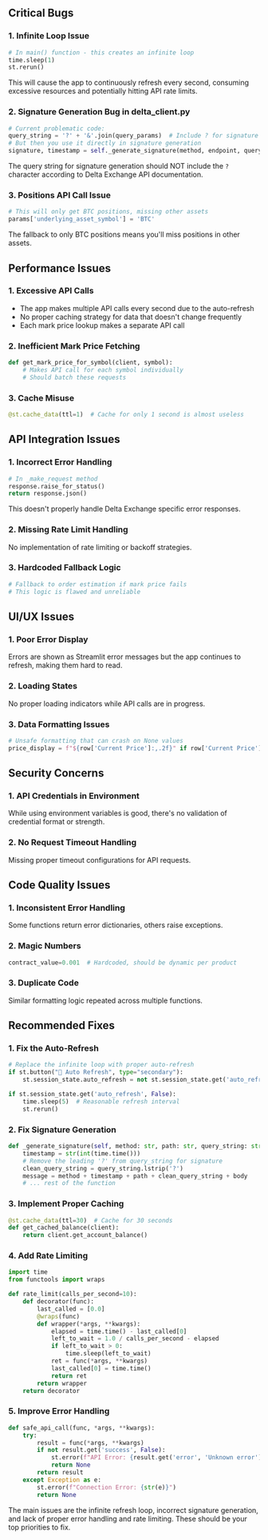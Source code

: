 
## Critical Bugs

### 1. **Infinite Loop Issue**
```python
# In main() function - this creates an infinite loop
time.sleep(1)
st.rerun()
```
This will cause the app to continuously refresh every second, consuming excessive resources and potentially hitting API rate limits.

### 2. **Signature Generation Bug in delta_client.py**
```python
# Current problematic code:
query_string = '?' + '&'.join(query_params)  # Include ? for signature
# But then you use it directly in signature generation
signature, timestamp = self._generate_signature(method, endpoint, query_string, body)
```
The query string for signature generation should NOT include the `?` character according to Delta Exchange API documentation.

### 3. **Positions API Call Issue**
```python
# This will only get BTC positions, missing other assets
params['underlying_asset_symbol'] = 'BTC'
```
The fallback to only BTC positions means you'll miss positions in other assets.

## Performance Issues

### 1. **Excessive API Calls**
- The app makes multiple API calls every second due to the auto-refresh
- No proper caching strategy for data that doesn't change frequently
- Each mark price lookup makes a separate API call

### 2. **Inefficient Mark Price Fetching**
```python
def get_mark_price_for_symbol(client, symbol):
    # Makes API call for each symbol individually
    # Should batch these requests
```

### 3. **Cache Misuse**
```python
@st.cache_data(ttl=1)  # Cache for only 1 second is almost useless
```

## API Integration Issues

### 1. **Incorrect Error Handling**
```python
# In _make_request method
response.raise_for_status()
return response.json()
```
This doesn't properly handle Delta Exchange specific error responses.

### 2. **Missing Rate Limit Handling**
No implementation of rate limiting or backoff strategies.

### 3. **Hardcoded Fallback Logic**
```python
# Fallback to order estimation if mark price fails
# This logic is flawed and unreliable
```

## UI/UX Issues

### 1. **Poor Error Display**
Errors are shown as Streamlit error messages but the app continues to refresh, making them hard to read.

### 2. **Loading States**
No proper loading indicators while API calls are in progress.

### 3. **Data Formatting Issues**
```python
# Unsafe formatting that can crash on None values
price_display = f"${row['Current Price']:,.2f}" if row['Current Price'] > 0 else 'Loading...'
```

## Security Concerns

### 1. **API Credentials in Environment**
While using environment variables is good, there's no validation of credential format or strength.

### 2. **No Request Timeout Handling**
Missing proper timeout configurations for API requests.

## Code Quality Issues

### 1. **Inconsistent Error Handling**
Some functions return error dictionaries, others raise exceptions.

### 2. **Magic Numbers**
```python
contract_value=0.001  # Hardcoded, should be dynamic per product
```

### 3. **Duplicate Code**
Similar formatting logic repeated across multiple functions.

## Recommended Fixes

### 1. **Fix the Auto-Refresh**
```python
# Replace the infinite loop with proper auto-refresh
if st.button("🔄 Auto Refresh", type="secondary"):
    st.session_state.auto_refresh = not st.session_state.get('auto_refresh', False)

if st.session_state.get('auto_refresh', False):
    time.sleep(5)  # Reasonable refresh interval
    st.rerun()
```

### 2. **Fix Signature Generation**
```python
def _generate_signature(self, method: str, path: str, query_string: str = '', body: str = '') -> tuple:
    timestamp = str(int(time.time()))
    # Remove the leading '?' from query_string for signature
    clean_query_string = query_string.lstrip('?')
    message = method + timestamp + path + clean_query_string + body
    # ... rest of the function
```

### 3. **Implement Proper Caching**
```python
@st.cache_data(ttl=30)  # Cache for 30 seconds
def get_cached_balance(client):
    return client.get_account_balance()
```

### 4. **Add Rate Limiting**
```python
import time
from functools import wraps

def rate_limit(calls_per_second=10):
    def decorator(func):
        last_called = [0.0]
        @wraps(func)
        def wrapper(*args, **kwargs):
            elapsed = time.time() - last_called[0]
            left_to_wait = 1.0 / calls_per_second - elapsed
            if left_to_wait > 0:
                time.sleep(left_to_wait)
            ret = func(*args, **kwargs)
            last_called[0] = time.time()
            return ret
        return wrapper
    return decorator
```

### 5. **Improve Error Handling**
```python
def safe_api_call(func, *args, **kwargs):
    try:
        result = func(*args, **kwargs)
        if not result.get('success', False):
            st.error(f"API Error: {result.get('error', 'Unknown error')}")
            return None
        return result
    except Exception as e:
        st.error(f"Connection Error: {str(e)}")
        return None
```

The main issues are the infinite refresh loop, incorrect signature generation, and lack of proper error handling and rate limiting. These should be your top priorities to fix.